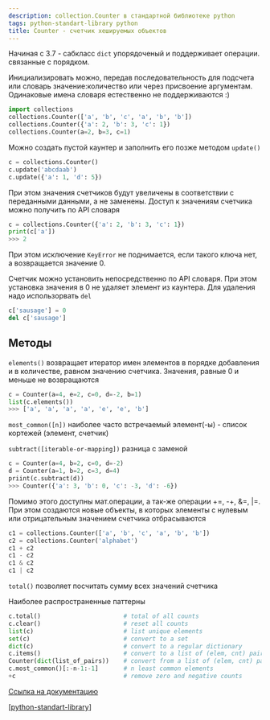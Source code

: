 ```yaml
---
description: collection.Counter в стандартной библиотеке python
tags: python-standart-library python
title: Counter - счетчик хешируемых объектов
---
```

Начиная с 3.7 - сабкласс `dict` упорядоченый и поддерживает операции. связанные с порядком.

Инициализировать можно, передав последовательность для подсчета или словарь значение:количество или через присвоение аргументам. Одинаковые имена словаря естественно не поддерживаются :)

```python
import collections
collections.Counter(['a', 'b', 'c', 'a', 'b', 'b'])
collections.Counter({'a': 2, 'b': 3, 'c': 1})
collections.Counter(a=2, b=3, c=1)
```

Можно создать пустой каунтер и заполнить его позже методом `update()`

```python
c = collections.Counter()
c.update('abcdaab')
c.update({'a': 1, 'd': 5})
```

При этом значения счетчиков будут увеличены в соответствии с переданными данными, а не заменены. Доступ к значениям счетчика можно получить по API словаря

```python
c = collections.Counter({'a': 2, 'b': 3, 'c': 1})
print(c['a'])
>>> 2
```

При этом исключение `KeyError` не поднимается, если такого ключа нет, а возвращается значение 0.

Счетчик можно установить непосредственно по API словаря. При этом установка значения в 0 не удаляет элемент из каунтера. Для удаления надо использорвать `del`

```python
c['sausage'] = 0
del c['sausage']
```

## Методы

`elements()` возвращает итератор имен элементов в порядке добавления и в количестве, равном значению счетчика. Значения, равные 0 и меньше не возвращаются

```python
c = Counter(a=4, e=2, c=0, d=-2, b=1)
list(c.elements())
>>> ['a', 'a', 'a', 'a', 'e', 'e', 'b']
```

`most_common([n])` наиболее часто встречаемый элемент(-ы) - список кортежей (элемент, счетчик)

`subtract([iterable-or-mapping])` разница с заменой

```python
c = Counter(a=4, b=2, c=0, d=-2)
d = Counter(a=1, b=2, c=3, d=4)
priint(c.subtract(d))
>>> Counter({'a': 3, 'b': 0, 'c': -3, 'd': -6})
```

Помимо этого доступны мат.операции, а так-же операции +=, -+, &=, |=. При этом создаются новые объекты, в которых элементы с нулевым или отрицательным значением счетчика отбрасываются

```python
c1 = collections.Counter(['a', 'b', 'c', 'a', 'b', 'b'])
c2 = collections.Counter('alphabet')
c1 + c2
c1 - c2
c1 & c2
c1 | c2
```

`total()` позволяет посчитать сумму всех значений счетчика

Наиболее распространенные паттерны

```python
c.total()                       # total of all counts
c.clear()                       # reset all counts
list(c)                         # list unique elements
set(c)                          # convert to a set
dict(c)                         # convert to a regular dictionary
c.items()                       # convert to a list of (elem, cnt) pairs
Counter(dict(list_of_pairs))    # convert from a list of (elem, cnt) pairs
c.most_common()[:-n-1:-1]       # n least common elements
+c                              # remove zero and negative counts
```

[Ссылка на документацию](https://docs.python.org/3/library/collections.html#counter-objects)

[[python-standart-library]]

[//begin]: # "Autogenerated link references for markdown compatibility"
[python-standart-library]: ../lists/python-standart-library "Стандартная библиотека python и полезные ресурсы"
[//end]: # "Autogenerated link references"